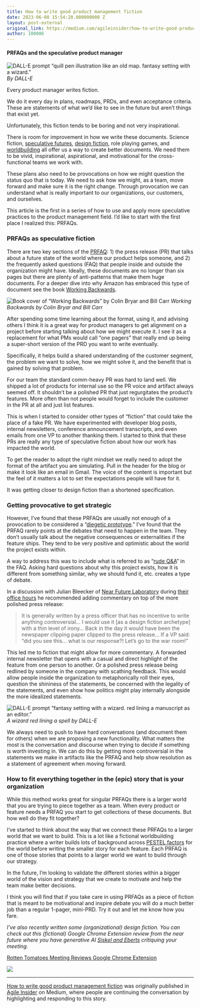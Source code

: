 ```yaml
---
title: How to write good product management fiction
date: 2023-06-08 15:54:20.000000000 Z
layout: post-external
original_link: https://medium.com/agileinsider/how-to-write-good-product-management-fiction-bf03793fd789?source=rss-ba6349c9c628------2
author: 100006
---
```


#### PRFAQs and the speculative product manager

![DALL-E prompt “quill pen illustration like an old map. fantasy setting with a wizard.”](https://cdn-images-1.medium.com/max/1024/1*nAmiUeMuJQ7C8kvssuMDBQ.png)
_By DALL-E_

Every product manager writes fiction.

We do it every day in plans, roadmaps, PRDs, and even acceptance criteria. These are statements of what we’d like to see in the future but aren’t things that exist yet.

Unfortunately, this fiction tends to be boring and not very inspirational.

There is room for improvement in how we write these documents. Science fiction, [speculative futures](https://johannahoffman.com/Speculative-Futures), [design fiction](https://www.youtube.com/watch?v=t_UT78JOauM&ab_channel=NearFutureLaboratory), role playing games, and [worldbuilding](https://en.wikipedia.org/wiki/Worldbuilding) all offer us a way to create better documents. We need them to be vivid, inspirational, aspirational, and motivational for the cross-functional teams we work with.

These plans also need to be provocations on how we might question the status quo that is today. We need to ask how we might, as a team, move forward and make sure it is the right change. Through provocation we can understand what is really important to our organizations, our customers, and ourselves.

This article is the first in a series of how to use and apply more speculative practices to the product management field. I’d like to start with the first place I realized this: PRFAQs.

### PRFAQs as speculative fiction

There are two key sections of the [PRFAQ](https://commoncog.com/putting-amazons-pr-faq-to-practice/): 1) the press release (PR) that talks about a future state of the world where our product helps someone, and 2) the frequently asked questions (FAQ) that people inside and outside the organization might have. Ideally, these documents are no longer than six pages but there are plenty of anti-patterns that make them huge documents. For a deeper dive into why Amazon has embraced this type of document see the book [Working Backwards](https://www.workingbackwards.com/).

![Book cover of “Working Backwards” by Colin Bryar and Bill Carr](https://cdn-images-1.medium.com/max/1000/0*wOmj7m7IdvXUzgfW.png)
_Working Backwards by Colin Bryar and Bill Carr_

After spending some time learning about the format, using it, and advising others I think it is a great way for product managers to get alignment on a project before starting talking about how we might execute it. I see it as a replacement for what PMs would call “one pagers” that really end up being a super-short version of the PRD you want to write eventually.

Specifically, it helps build a shared understanding of the customer segment, the problem we want to solve, how we might solve it, and the benefit that is gained by solving that problem.

For our team the standard comm-heavy PR was hard to land well. We shipped a lot of products for internal use so the PR voice and artifact always seemed off. It shouldn’t be a polished PR that just regurgitates the product’s features. More often than not people would forget to include the customer in the PR at all and just list features.

This is when I started to consider other types of “fiction” that could take the place of a fake PR. We have experimented with developer blog posts, internal newsletters, conference announcement transcripts, and even emails from one VP to another thanking them. I started to think that these PRs are really any type of speculative fiction about how our work has impacted the world.

To get the reader to adopt the right mindset we really need to adopt the format of the artifact you are simulating. Pull in the header for the blog or make it look like an email in Gmail. The voice of the content is important but the feel of it matters a lot to set the expectations people will have for it.

It was getting closer to design fiction than a shortened specification.

### Getting provocative to get strategic

However, I’ve found that these PRFAQs are usually not enough of a provocation to be considered a “[diegetic prototype](https://blog.nearfuturelaboratory.com/2011/02/04/lab-coats-in-hollywood/).” I’ve found that the PRFAQ rarely points at the debates that need to happen in the team. They don’t usually talk about the negative consequences or externalities if the feature ships. They tend to be very positive and optimistic about the world the project exists within.

A way to address this was to include what is referred to as “[rude Q&A](https://blog.asmartbear.com/devils-advocate.html)” in the FAQ. Asking hard questions about why this project exists, how it is different from something similar, why we should fund it, etc. creates a type of debate.

In a discussion with Julian Bleecker of [Near Future Laboratory](https://www.nearfuturelaboratory.com/) during [their office hours](https://www.youtube.com/watch?v=piQbnWkl72I&ab_channel=NearFutureLaboratory) he recommended adding commentary on top of the more polished press release:

> It is generally written by a press officer that has no incentive to write anything controversial… I would use it [as a design fiction archetype] with a thin level of irony… Back in the day it would have been the newspaper clipping paper clipped to the press release… If a VP said: “did you see this… what is our response?! Let’s go to the war room!”

This led me to fiction that might allow for more commentary. A forwarded internal newsletter that opens with a casual and direct highlight of the feature from one person to another. Or a polished press release being redlined by someone in the company with scathing feedback. This would allow people inside the organization to metaphorically roll their eyes, question the shininess of the statements, be concerned with the legality of the statements, and even show how politics might play internally alongside the more idealized statements.

![DALL-E prompt “fantasy setting with a wizard. red lining a manuscript as an editor.”](https://cdn-images-1.medium.com/max/1024/1*wKEOVENTNPRab6OzYNxSAg.png)
_A wizard red lining a spell by DALL-E_

We always need to push to have hard conversations (and document them for others) when we are proposing a new functionality. What matters the most is the conversation and discourse when trying to decide if something is worth investing in. We can do this by getting more controversial in the statements we make in artifacts like the PRFAQ and help show resolution as a statement of agreement when moving forward.

### How to fit everything together in the (epic) story that is your organization

While this method works great for singular PRFAQs there is a larger world that you are trying to piece together as a team. When every product or feature needs a PRFAQ you start to get collections of these documents. But how well do they fit together?

I’ve started to think about the way that we connect these PRFAQs to a larger world that we want to build. This is a lot like a fictional worldbuilding practice where a writer builds lots of background across [PESTEL factors](https://pestleanalysis.com/pestel-framework/) for the world before writing the smaller story for each feature. Each PRFAQ is one of those stories that points to a larger world we want to build through our strategy.

In the future, I’m looking to validate the different stories within a bigger world of the vision and strategy that we create to motivate and help the team make better decisions.

I think you will find that if you take care in using PRFAQs as a piece of fiction that is meant to be motivational and inspire debate you will do a much better job than a regular 1-pager, mini-PRD. Try it out and let me know how you fare.

_I’ve also recently written some (organizational) design fiction. You can check out this (fictional) Google Chrome Extension review from the near future where you have generative AI_ [_Siskel and Eberts_](https://en.wikipedia.org/wiki/Siskel_and_Ebert) _critiquing your meeting._

[Rotten Tomatoes Meeting Reviews Google Chrome Extension](https://medium.com/predict/rotten-tomatoes-meeting-reviews-google-chrome-extension-bab1c2e60b8c)

 ![](https://medium.com/_/stat?event=post.clientViewed&referrerSource=full_rss&postId=bf03793fd789)
* * *

[How to write good product management fiction](https://medium.com/agileinsider/how-to-write-good-product-management-fiction-bf03793fd789) was originally published in [Agile Insider](https://medium.com/agileinsider) on Medium, where people are continuing the conversation by highlighting and responding to this story.
